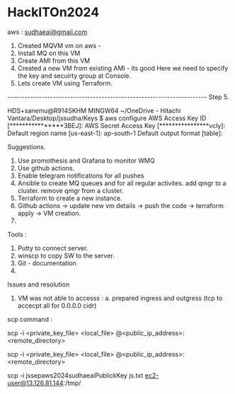 # HackITOn2024

aws : sudhaeai@gmail.com

1. Created MQVM vm on aws - 
2. Install MQ on this VM
3. Create AMI from this VM
4. Created a new VM from existing AMI - its good 
Here we need to specify the key and secuirty group at Console. 
5. Lets create VM using Terraform. 



---------------------------------------------------------------------- Step 5. 

HDS+sanemu@R914SKHM MINGW64 ~/OneDrive - Hitachi Vantara/Desktop/jssudha/Keys
$ aws configure
AWS Access Key ID [****************3BEJ]:
AWS Secret Access Key [****************vcIy]:
Default region name [us-east-1]: ap-south-1
Default output format [table]:






Suggestions. 

1. Use promothesis and Grafana to monitor WMQ
2. Use github actions. 
3. Enable telegram notifications for all pushes
4. Ansible to create MQ queues and for all regular activites. 
   add qmgr to a cluster. 
   remove qmgr from a cluster. 
5. Terraform to create a new instance.
6.  Github actions -> update new vm details -> push the code -> terraform apply -> VM creation. 
7. 

Tools : 

1. Putty to connect server. 
2. winscp to copy SW to the server. 
3. Git - documentation
4. 


Issues and resolution 

1. VM was not able to accesss : 
a. prepared ingress and outgress (tcp to accecpt all for 0.0.0.0 cidr)



scp command : 

scp -i <private_key_file> <local_file> <username>@<public_ip_address>:<remote_directory>

scp -i <private_key_file> <local_file> <username>@<public_ip_address>:<remote_directory>

scp -i jssepaws2024sudhaeaiPublickKey js.txt ec2-user@13.126.81.144:/tmp/